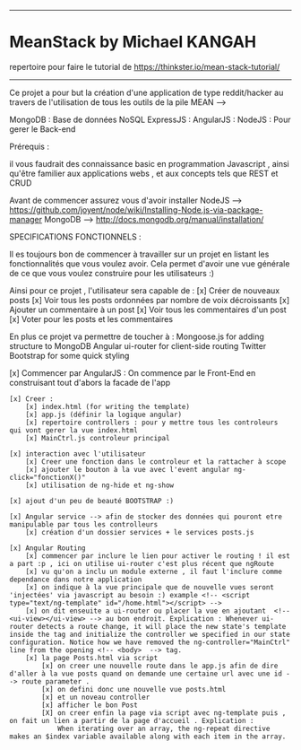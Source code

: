 ------------------------------------------------------------------------------------------------------------------------
# MeanStack by Michael KANGAH 

repertoire pour faire le tutorial  de https://thinkster.io/mean-stack-tutorial/

------------------------------------------------------------------------------------------------------------------------

Ce projet a pour but la création d'une application de type reddit/hacker au travers de l'utilisation de tous les outils de la pile MEAN --> 

MongoDB : Base de données NoSQL
ExpressJS :
AngularJS :
NodeJS : Pour gerer le Back-end

Prérequis :

il vous faudrait des connaissance basic en programmation Javascript , ainsi qu'être familier aux applications webs , et aux concepts tels que  REST et CRUD

Avant de commencer assurez vous d'avoir installer 
	NodeJS -->  https://github.com/joyent/node/wiki/Installing-Node.js-via-package-manager
	MongoDB --> http://docs.mongodb.org/manual/installation/


SPECIFICATIONS FONCTIONNELS :

Il es toujours bon de commencer à travailler sur un projet en listant les fonctionnalités que vous voulez avoir. Cela permet d'avoir une vue générale de ce que vous voulez construire pour les utilisateurs :) 
 
 Ainsi pour ce projet , l'utilisateur sera capable de : 
		[x] Créer de nouveaux posts
		[x] Voir tous les posts ordonnées par nombre de voix décroissants
		[x] Ajouter un commentaire à un post
		[x] Voir tous les commentaires d'un post
		[x] Voter pour les posts et les commentaires

En plus ce projet va permettre de toucher à : 
		Mongoose.js for adding structure to MongoDB
		Angular ui-router for client-side routing
		Twitter Bootstrap for some quick styling


[x] Commencer par AngularJS : On commence par le Front-End en construisant tout d'abors la facade de l'app  
	
	[x] Creer :
		[x] index.html (for writing the template) 
		[x] app.js (définir la logique angular) 
		[x] repertoire controllers : pour y mettre tous les controleurs qui vont gerer la vue index.html
		[x] MainCtrl.js controleur principal
	
	[x] interaction avec l'utilisateur 
		[x] Creer une fonction dans le controleur et la rattacher à scope
		[x] ajouter le bouton à la vue avec l'event angular ng-click="fonctionX()"
		[x] utilisation de ng-hide et ng-show 
	
	[x] ajout d'un peu de beauté BOOTSTRAP :)
	
	[x] Angular service --> afin de stocker des données qui pouront etre manipulable par tous les controlleurs 
		[x] création d'un dossier services + le services posts.js
	
	[x] Angular Routing 
		[x] commencer par inclure le lien pour activer le routing ! il est a part :p , ici on utilise ui-router c'est plus récent que ngRoute
		[x] vu qu'on a inclu un module externe , il faut l'inclure comme dependance dans notre application 	
		[x] on indique à la vue principale que de nouvelle vues seront 'injectées' via javascript au besoin :) example <!-- <script type="text/ng-template" id="/home.html"></script> -->
		[x] on dit enseuite a ui-router ou placer la vue en ajoutant  <!--  <ui-view></ui-view> --> au bon endroit. Explication : Whenever ui-router detects a route change, it will place the new state's template inside the tag and initialize the controller we specified in our state configuration. Notice how we have removed the ng-controller="MainCtrl" line from the opening <!-- <body>  --> tag.
		[x] la page Posts.html via script
			[x] on creer une nouvelle route dans le app.js afin de dire d'aller à la vue posts quand on demande une certaine url avec une id --> route parameter . 
			[x] on defini donc une nouvelle vue posts.html 
			[x] et un noveau controller 
			[x] afficher le bon Post 
			[X] on creer enfin la page via script avec ng-template puis , on fait un lien a partir de la page d'accueil . Explication : 
				When iterating over an array, the ng-repeat directive makes an $index variable available along with each item in the array.